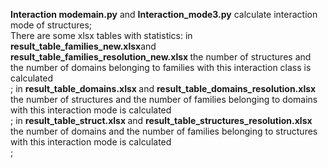 <b>Interaction modemain.py</b> and <b>Interaction_mode3.py</b> calculate interaction mode of structures;<br>
There are some xlsx tables with statistics: in <b> result_table_families_new.xlsx</b>and <b> result_table_families_resolution_new.xlsx </b> the number of structures and the number of domains belonging to families with this interaction class is calculated<br>;
in <b> result_table_domains.xlsx </b>and <b> result_table_domains_resolution.xlsx </b> the number of structures and the number of families belonging to domains with this interaction mode is calculated<br>;
in <b> result_table_struct.xlsx </b>and <b> result_table_structures_resolution.xlsx</b> the number of domains and the number of families belonging to structures with this interaction mode is calculated<br>;
